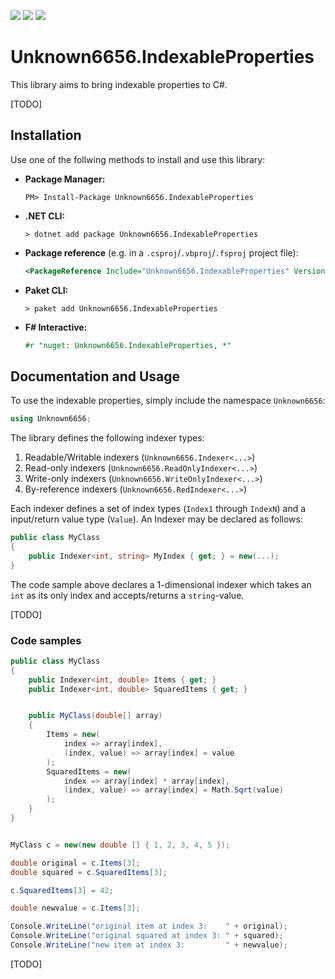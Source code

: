 [![](https://img.shields.io/github/downloads/Unknown6656-Megacorp/Unknown6656.IndexableProperties/total)](https://github.com/Unknown6656-Megacorp/Unknown6656.IndexableProperties/releases)
[![](https://img.shields.io/nuget/vpre/Unknown6656.IndexableProperties)](https://www.nuget.org/packages/Unknown6656.IndexableProperties/)
[![](https://img.shields.io/nuget/dt/Unknown6656.IndexableProperties)](https://www.nuget.org/packages/Unknown6656.IndexableProperties/)


# Unknown6656.IndexableProperties

This library aims to bring indexable properties to C#.<br/>


[TODO]


## Installation

Use one of the follwing methods to install and use this library:

- **Package Manager:**

    ```batch
    PM> Install-Package Unknown6656.IndexableProperties
    ```

- **.NET CLI:**

    ```batch
    > dotnet add package Unknown6656.IndexableProperties
    ```

- **Package reference** (e.g. in a `.csproj`/`.vbproj`/`.fsproj` project file):

    ```xml
    <PackageReference Include="Unknown6656.IndexableProperties" Version="*" />
    ```

- **Paket CLI:**

    ```batch
    > paket add Unknown6656.IndexableProperties
    ```

- **F# Interactive:**

    ```fsharp
    #r "nuget: Unknown6656.IndexableProperties, *"
    ```

## Documentation and Usage

To use the indexable properties, simply include the namespace `Unknown6656`:

```csharp
using Unknown6656;
```

The library defines the following indexer types:
 1. Readable/Writable indexers (`Unknown6656.Indexer<...>`)
 2. Read-only indexers (`Unknown6656.ReadOnlyIndexer<...>`)
 3. Write-only indexers (`Unknown6656.WriteOnlyIndexer<...>`)
 4. By-reference indexers (`Unknown6656.RedIndexer<...>`)

Each indexer defines a set of index types (`Index1` through `IndexN`) and a input/return value type (`Value`).
An Indexer may be declared as follows:

```csharp
public class MyClass
{
    public Indexer<int, string> MyIndex { get; } = new(...);
}
```
The code sample above declares a 1-dimensional indexer which takes an `int` as its only index and accepts/returns a `string`-value.


[TODO]


### Code samples

```csharp
public class MyClass
{
    public Indexer<int, double> Items { get; }
    public Indexer<int, double> SquaredItems { get; }


    public MyClass(double[] array)
    {
        Items = new(
            index => array[index],
            (index, value) => array[index] = value
        );
        SquaredItems = new(
            index => array[index] * array[index],
            (index, value) => array[index] = Math.Sqrt(value)
        );
    }
}


MyClass c = new(new double [] { 1, 2, 3, 4, 5 });

double original = c.Items[3];
double squared = c.SquaredItems[3];

c.SquaredItems[3] = 42;

double newvalue = c.Items[3];

Console.WriteLine("original item at index 3:    " + original);
Console.WriteLine("original squared at index 3: " + squared);
Console.WriteLine("new item at index 3:         " + newvalue);
```

[TODO]
